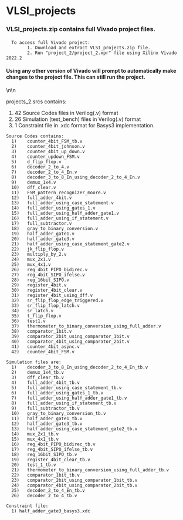 # VLSI_projects

### VLSI_projects.zip contains full Vivado project files.
#### 
      To access full Vivado project:
            1. Download and extract VLSI_projects.zip file.
            2. Run "project_2/project_2.xpr" file using Xilinx Vivado 2022.2 
####  
####    Using any other version of Vivado will prompt to automatically make changes to the project file. This can still run the project.

\n\n

projects_2.srcs contains:
  1. 42 Source Codes files in Verilog(.v) format
  2. 26 Simulation (test_bench) files in Verilog(.v) format
  3. 1 Constraint file in .xdc format for Basys3 implementation.

    Source Codes contains:
      1)	counter_4bit_FSM_tb.v
      2)	counter_4bit_johnson.v
      3)	counter_4bit_up_down.v
      4)	counter_updown_FSM.v
      5)	d_flip_flop.v
      6)	decoder_2_to_4.v
      7)	decoder_2_to_4_En.v
      8)	decoder_3_to_8_En_using_decoder_2_to_4_En.v
      9)	demux_1x4.v
      10)	dff_clear.v
      11)	FSM_pattern_recognizer_moore.v
      12)	full_adder_4bit.v
      13)	full_adder_using_case_statement.v
      14)	full_adder_using_gates_1.v
      15)	full_adder_using_half_adder_gate1.v
      16)	full_adder_using_if_statement.v
      17)	full_subtractor.v
      18)	gray_to_binary_conversion.v
      19)	half_adder_gate1.v
      20)	half_adder_gate3.v
      21)	half_adder_using_case_statement_gate2.v
      22)	jk_flip_flop.v
      23)	multiply_by_2.v
      24)	mux_2x1.v
      25)	mux_4x1.v
      26)	reg_4bit_PIPO_bidirec.v
      27)	reg_4bit_SIPO_ifelse.v
      28)	reg_16bit_SIPO.v
      29)	register_4bit.v
      30)	register_4bit_clear.v
      31)	register_4bit_using_dff.v
      32)	sr_flip_flop_edge_triggered.v
      33)	sr_flip_flop_latch.v
      34)	sr_latch.v
      35)	t_flip_flop.v
      36)	test1.v
      37)	thermometer_to_binary_conversion_using_full_adder.v
      38)	comparator_1bit.v
      39)	comparator_2bit_using_comparator_1bit.v
      40)	comparator_4bit_using_comparator_2bit.v
      41)	counter_4bit_async.v
      42)	counter_4bit_FSM.v
    
    Simulation files are:
      1)	decoder_3_to_8_En_using_decoder_2_to_4_En_tb.v
      2)	demux_1x4_tb.v
      3)	dff_clear_tb.v
      4)	full_adder_4bit_tb.v
      5)	full_adder_using_case_statement_tb.v
      6)	full_adder_using_gates_1_tb.v
      7)	full_adder_using_half_adder_gate1_tb.v
      8)	full_adder_using_if_statement_tb.v
      9)	full_subtractor_tb.v
      10)	gray_to_binary_conversion_tb.v
      11)	half_adder_gate1_tb.v
      12)	half_adder_gate3_tb.v
      13)	half_adder_using_case_statement_gate2_tb.v
      14)	mux_2x1_tb.v
      15)	mux_4x1_tb.v
      16)	reg_4bit_PIPO_bidirec_tb.v
      17)	reg_4bit_SIPO_ifelse_tb.v
      18)	reg_16bit_SIPO_tb.v
      19)	register_4bit_clear_tb.v
      20)	test_1_tb.v
      21)	thermometer_to_binary_conversion_using_full_adder_tb.v
      22)	comparator_1bit_tb.v
      23)	comparator_2bit_using_comparator_1bit_tb.v
      24)	comparator_4bit_using_comparator_2bit_tb.v
      25)	decoder_2_to_4_En_tb.v
      26)	decoder_2_to_4_tb.v
    
    Constraint file:
      1) half_adder_gate3_basys3.xdc
